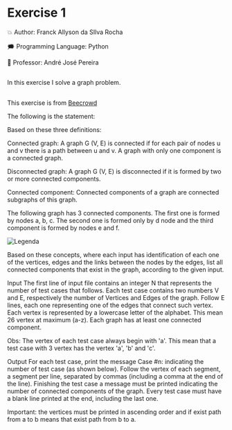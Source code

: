 # Exercise 1

💥 Author: Franck Allyson da SIlva Rocha  

🗯️ Programming Language: Python 

💫 Professor: André José Pereira
##
In this exercise I solve a graph problem. 
##
This exercise is from [Beecrowd](beecrowd.com.br)

The following is the statement:

Based on these three definitions:

Connected graph: A graph G (V, E) is connected if for each pair of nodes u and v there is a path between u and v. A graph with only one component is a connected graph.

Disconnected graph: A graph G (V, E) is disconnected if it is formed by two or more connected components.

Connected component: Connected components of a graph are connected subgraphs of this graph.

The following graph has 3 connected components. The first one is formed by nodes a, b, c. The second one is formed only by d node and the third component is formed by nodes e and f.

![Legenda](https://resources.beecrowd.com.br/gallery/images/problems/UOJ_1082.jpg)


Based on these concepts, where each input has identification of each one of the vertices, edges and the links between the nodes by the edges, list all connected components that exist in the graph, according to the given input.

Input
The first line of input file contains an integer N that represents the number of test cases that follows. Each test case contains two numbers V and E, respectively the number of Vertices and Edges of the graph. Follow E lines, each one representing one of the edges that connect such vertex. Each vertex is represented by a lowercase letter of the alphabet. This mean 26 vertex at maximum (a-z). Each graph has at least one connected component.

Obs: The vertex of each test case always begin with 'a'. This mean that a test case with 3 vertex has the vertex 'a', 'b' and 'c'.

Output
For each test case, print the message Case #n: indicating the number of test case (as shown below). Follow the vertex of each segment, a segment per line, separated by commas (including a comma at the end of the line). Finishing the test case a message must be printed indicating the number of connected components of the graph. Every test case must have a blank line printed at the end, including the last one.


Important: the vertices must be printed in ascending order and if exist path from a to b means that exist path from b to a.
